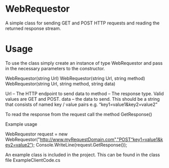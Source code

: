 WebRequestor
============

A simple class for sending GET and POST HTTP requests and reading the returned response stream.

Usage
=====

To use the class simply create an instance of type WebRequestor and pass in the necessary parameters to the constructor.

WebRequestor(string Url)
WebRequestor(string Url, string method)
WebRequestor(string Url, string method, string data)

Url – The HTTP endpoint to send data to
method – The response type. Valid values are GET and POST.
data – the data to send. This should be a string that consists of named key / value pairs e.g. “key1=value1&key2=value2”

To read the response from the request call the method GetResponse()

Example usage

WebRequestor request = new WebRequestor("http://www.myRequestDomain.com","POST“key1=value1&key2=value2”);
Console.WriteLine(request.GetResponse());

An example class is included in the project. This can be found in the class file ExampleClientCode.cs


